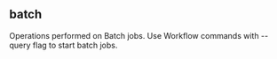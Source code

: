 ## batch

Operations performed on Batch jobs. Use Workflow commands with --query flag to start batch jobs.

